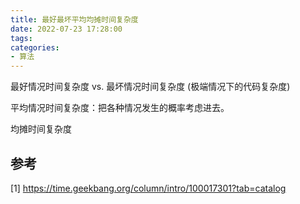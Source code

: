 ```yaml
---
title: 最好最坏平均均摊时间复杂度
date: 2022-07-23 17:28:00
tags:
categories:
- 算法
---
```


最好情况时间复杂度 vs. 最坏情况时间复杂度 (极端情况下的代码复杂度)

平均情况时间复杂度：把各种情况发生的概率考虑进去。

均摊时间复杂度

## 参考
[1] https://time.geekbang.org/column/intro/100017301?tab=catalog

